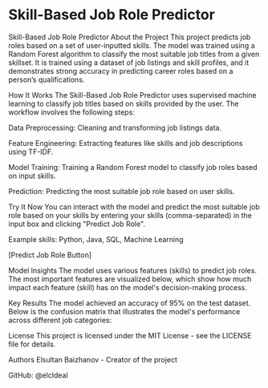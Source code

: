 # Skill-Based Job Role Predictor

Skill-Based Job Role Predictor
About the Project
This project predicts job roles based on a set of user-inputted skills. The model was trained using a Random Forest algorithm to classify the most suitable job titles from a given skillset. It is trained using a dataset of job listings and skill profiles, and it demonstrates strong accuracy in predicting career roles based on a person’s qualifications.

How It Works
The Skill-Based Job Role Predictor uses supervised machine learning to classify job titles based on skills provided by the user. The workflow involves the following steps:

Data Preprocessing: Cleaning and transforming job listings data.

Feature Engineering: Extracting features like skills and job descriptions using TF-IDF.

Model Training: Training a Random Forest model to classify job roles based on input skills.

Prediction: Predicting the most suitable job role based on user skills.

Try It Now
You can interact with the model and predict the most suitable job role based on your skills by entering your skills (comma-separated) in the input box and clicking "Predict Job Role".

Example skills: Python, Java, SQL, Machine Learning

[Predict Job Role Button]

Model Insights
The model uses various features (skills) to predict job roles. The most important features are visualized below, which show how much impact each feature (skill) has on the model's decision-making process.

Key Results
The model achieved an accuracy of 95% on the test dataset. Below is the confusion matrix that illustrates the model's performance across different job categories:


License
This project is licensed under the MIT License - see the LICENSE file for details.

Authors
Elsultan Baizhanov - Creator of the project

GitHub: @elcIdeal

